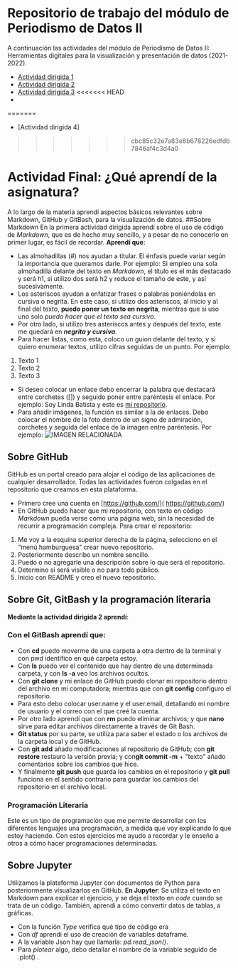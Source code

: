 # Repositorio de trabajo del módulo de Periodismo de Datos II #
A continuación las actividades del módulo de Periodismo de Datos II: Herramientas digitales para la visualización y presentación de datos (2021-2022).
- [Actividad dirigida 1](https://github.com/nebrijas/LindaBatista-web/blob/main/ad1.md)
- [Actividad dirigida 2](https://github.com/nebrijas/LindaBatista-web/blob/main/ad2.md)
- [Actividad dirigida 3](https://github.com/nebrijas/LindaBatista-web/blob/main/ad3.ipynb)
<<<<<<< HEAD
- 
=======
- [Actividad dirigida 4]
>>>>>>> cbc85c32e7a83e8b678226edfdb7846af4c3d4a0
# Actividad Final: ¿Qué aprendí de la asignatura?
A lo largo de la materia aprendí aspectos básicos relevantes sobre Markdown, GitHub y GitBash, para la visualización de datos.
##Sobre Markdown
En la primera actividad dirigida aprendí sobre el uso de código de *Markdown*, que es de hecho muy sencillo, y a pesar de no conocerlo en primer lugar, es fácil de recordar.
**Aprendí que**:
-	Las almohadillas (#) nos ayudan a titular. El énfasis puede variar según la importancia que queramos darle. Por ejemplo: Si empleo una sola almohadilla delante del texto en *Markdown*, el título es el más destacado y será h1, si utilizo dos será h2 y reduce el tamaño de este, y así sucesivamente. 
-	Los asteriscos ayudan a enfatizar frases o palabras poniéndolas en cursiva o negrita. En este caso, si utilizo dos asteriscos, al inicio y al final del texto, **puedo poner un texto en negrita**, mientras que si uso uno solo *puedo hacer que el texto sea cursivo*.
-	Por otro lado, si utilizo tres asteriscos antes y después del texto, este me quedará en ***negrita y cursiva***.
-	Para hacer listas, como esta, coloco un guion delante del texto, y si quiero enumerar textos, utilizo cifras seguidas de un punto. Por ejemplo: 
1.	Texto 1
2.	Texto 2
3.	Texto 3
-	Si deseo colocar un enlace debo encerrar la palabra que destacará entre corchetes ([]) y seguido poner entre paréntesis el enlace. Por ejemplo: Soy Linda Batista y este es [mi repositorio]( https://github.com/nebrijas/LindaBatista-web).
-	Para añadir imágenes, la función es similar a la de enlaces. Debo colocar el nombre de la foto dentro de un signo de admiración, corchetes y seguida del enlace de la imagen entre paréntesis. Por ejemplo: ![IMAGEN RELACIONADA](https://avatars.githubusercontent.com/u/107362070?s=400&u=cd8f2a43667c36755213a864f28124a5f1027ab4&v=4)

## Sobre GitHub
GitHub es un portal creado para alojar el código de las aplicaciones de cualquier desarrollador. Todas las actividades fueron colgadas en el repositorio que creamos en esta plataforma. 
-	Primero cree una cuenta en [https://github.com/]( https://github.com/)
-	En GitHub puedo hacer que mi repositorio, con texto en código *Markdown* pueda verse como una página web, sin la necesidad de recurrir a programación compleja.
Para crear el repositorio:
1.	Me voy a la esquina superior derecha de la página, selecciono en el “menú hamburguesa” crear nuevo repositorio.
2.	Posteriormente describo un nombre sencillo.
3.	Puedo o no agregarle una descripción sobre lo que será el repositorio.
4.	Determino si será visible o no para todo público.
5.	Inicio con README y creo el nuevo repositorio.

## Sobre Git, GitBash y la programación literaria
**Mediante la actividad dirigida 2 aprendí**:
### Con el GitBash aprendí que: 
- Con **cd** puedo moverme de una carpeta a otra dentro de la terminal y con pwd identifico en qué carpeta estoy.
- Con **ls** puedo ver el contenido que hay dentro de una determinada carpeta, y con **ls -a** veo los archivos ocultos.
- Con **git clone** y mi enlace de GitHub puedo clonar mi repositorio dentro del archivo en mi computadora; mientras que con **git config** configuro el repositorio. 
- Para esto debo colocar user.name y el user.email, detallando mi nombre de usuario y el correo con el que creé la cuenta.
- Por otro lado aprendí que con **rm** puedo eliminar archivos; y que **nano** sirve para editar archivos directamente a través de Git Bash.
- **Git status** por su parte, se utiliza para saber el estado o los archivos de la carpeta local y de GitHub.
- Con **git add** añado modificaciones al repositorio de GitHub; con **git restore** restauro la versión previa; y con**git commit -m** + "texto" añado comentarios sobre los cambios que hice.
- Y finalmente **git push** que guarda los cambios en el repositorio y **git pull** funciona en el sentido contrario para guardar los cambios del repositorio en el archivo local.
### Programación Literaria
Este es un tipo de programación que me permite desarrollar con los diferentes lenguajes una programación, a medida que voy explicando lo que estoy haciendo.
Con estos ejercicios me ayudo a recordar y le enseño a otros a cómo hacer programaciones determinadas.
## Sobre Jupyter
Utilizamos la plataforma Jupyter con documentos de Python para posteriormente visualizarlos en GitHub. 
**En Jupyter**:
Se utiliza el texto en Markdown para explicar el ejercicio, y se deja el texto en *code* cuando se trata de un código. 
También, aprendí a cómo convertir datos de tablas, a gráficas.
-	Con la función *Type* verifica qué tipo de código era
-	Con *df* aprendí el uso de creación de variables dataframe.
-	A la variable Json hay que llamarla: *pd.read_json()*.
-	Para *plotear* algo, debo detallar el nombre de la variable seguido de .plot() .
